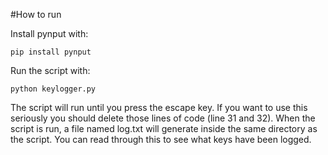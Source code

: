 #How to run

Install pynput with:
```
pip install pynput
```
Run the script with:
```
python keylogger.py
```
The script will run until you press the escape key. If you want to use this seriously you should delete those lines of code (line 31 and 32).
When the script is run, a file named log.txt will generate inside the same directory as the script. You can read through this to see what keys have been logged.
